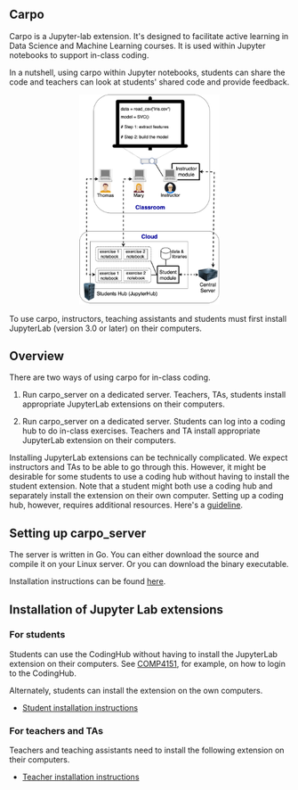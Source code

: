 ## Carpo
Carpo is a Jupyter-lab extension. It's designed to facilitate active learning in Data Science and Machine Learning courses. It is used within Jupyter notebooks to support in-class coding. 

In a nutshell, using carpo within Jupyter notebooks, students can share the code and teachers can look at students' shared code and provide feedback.

<center><p style="margin:"auto;"><img src="./architecture.png" width="50%"/></p></center>

To use carpo, instructors, teaching assistants and students must first install JupyterLab (version 3.0 or later) on their computers.

## Overview 
There are two ways of using carpo for in-class coding.

1. Run carpo_server on a dedicated server. Teachers, TAs, students install appropriate JupyterLab extensions on their computers.

2. Run carpo_server on a dedicated server. Students can log into a coding hub to do in-class exercises. Teachers and TA install appropriate JupyterLab extension on their computers.

Installing JupyterLab extensions can be technically complicated.  We expect instructors and TAs to be able to go through this. However, it might be desirable for some students to use a coding hub without having to install the student extension.  Note that a student might both use a coding hub and separately install the extension on their own computer.  Setting up a coding hub, however, requires additional resources. Here's a [guideline](CodingHub/README.md).

## Setting up carpo_server

The server is written in Go.  You can either download the source and compile it on your Linux 
server.  Or you can download the binary executable.

Installation instructions can be found [here](carpo_server).

## Installation of Jupyter Lab extensions

### For students
Students can use the CodingHub without having to install the JupyterLab extension on their computers.  See [COMP4151](CodingHub/COMP4151.md), for example, on how to login to the CodingHub.

Alternately, students can install the extension on the own computers.
* [Student installation instructions](carpo_student/INSTALL.md)

### For teachers and TAs
Teachers and teaching assistants need to install the following extension on their computers.
* [Teacher installation instructions](carpo_teacher/README.md)
